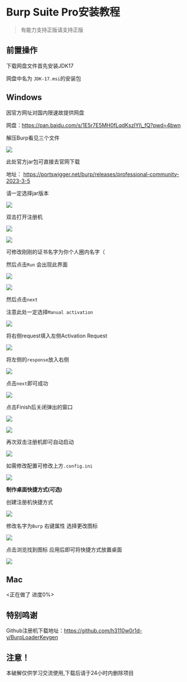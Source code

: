 # Burp Suite Pro安装教程

> 有能力支持正版请支持正版

## 前置操作

下载网盘文件首先安装JDK17

网盘中名为 `JDK-17.msi`的安装包

## Windows

因官方网址对国内限速故提供网盘

网盘：https://pan.baidu.com/s/1E5r7E5MH0fLqdKszIYl\_fQ?pwd=4bwn

解压Burp看见三个文件

![](https://nssctf.oss-cn-chengdu.aliyuncs.com/img/xmj/image-20230508201133588.png)

此处官方jar包可直接去官网下载

地址： https://portswigger.net/burp/releases/professional-community-2023-3-5

请一定选择jar版本

![](https://nssctf.oss-cn-chengdu.aliyuncs.com/img/xmj/image-20230508201456353.png)

双击打开注册机

![](https://nssctf.oss-cn-chengdu.aliyuncs.com/img/xmj/image-20230508202222837.png)

![](https://nssctf.oss-cn-chengdu.aliyuncs.com/img/xmj/image-20230508202659697.png)

可修改刚刚的证书名字为你个人圈内名字（

然后点击`Run` 会出现此界面

![](https://nssctf.oss-cn-chengdu.aliyuncs.com/img/xmj/image-20230508202842867.png)

![](https://nssctf.oss-cn-chengdu.aliyuncs.com/img/xmj/image-20230508202928054.png)

然后点击`next`

注意此处一定选择`Manual activation`

![](https://nssctf.oss-cn-chengdu.aliyuncs.com/img/xmj/image-20230508203019880.png)

将右侧request填入左侧Activation Request

![](https://nssctf.oss-cn-chengdu.aliyuncs.com/img/xmj/image-20230508203131575.png)

将左侧的`response`放入右侧

![](https://nssctf.oss-cn-chengdu.aliyuncs.com/img/xmj/image-20230508203254604.png)

点击`next`即可成功

![](https://nssctf.oss-cn-chengdu.aliyuncs.com/img/xmj/image-20230508203601755.png)

点击Finish后关闭弹出的窗口

![](https://nssctf.oss-cn-chengdu.aliyuncs.com/img/xmj/image-20230508203623986.png)

![](https://nssctf.oss-cn-chengdu.aliyuncs.com/img/xmj/image-20230508203700037.png)

再次双击注册机即可自动启动

![](https://nssctf.oss-cn-chengdu.aliyuncs.com/img/xmj/image-20230508203734021.png)

如需修改配置可修改上方`.config.ini`

![](https://nssctf.oss-cn-chengdu.aliyuncs.com/img/xmj/image-20230508203807838.png)

**制作桌面快捷方式(可选)**

创建注册机快捷方式

![](https://nssctf.oss-cn-chengdu.aliyuncs.com/img/xmj/image-20230508204001033.png)

修改名字为`Burp` 右键属性 选择更改图标

![](https://nssctf.oss-cn-chengdu.aliyuncs.com/img/xmj/image-20230508204032071.png)

点击浏览找到图标 应用后即可将快捷方式放置桌面

![](https://nssctf.oss-cn-chengdu.aliyuncs.com/img/xmj/image-20230508204115973.png)

## Mac

<正在做了 进度0%>

## 特别鸣谢

Github注册机下载地址：https://github.com/h3110w0r1d-y/BurpLoaderKeygen

## 注意！

本破解仅供学习交流使用,下载后请于24小时内删除项目

